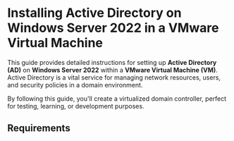 # Installing Active Directory on Windows Server 2022 in a VMware Virtual Machine
This guide provides detailed instructions for setting up **Active Directory (AD)** on **Windows Server 2022** within a **VMware Virtual Machine (VM)**. Active Directory is a vital service for managing network resources, users, and security policies in a domain environment. 

By following this guide, you'll create a virtualized domain controller, perfect for testing, learning, or development purposes.


## Requirements


